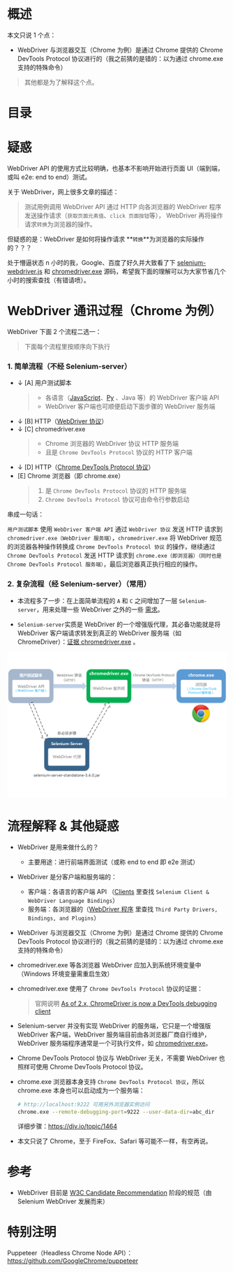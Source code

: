 # 概述

本文只说 1 个点：

- WebDriver 与浏览器交互（Chrome 为例）是通过 Chrome 提供的 Chrome DevTools Protocol 协议进行的（我之前猜的是错的：以为通过 chrome.exe 支持的特殊命令）

> 其他都是为了解释这个点。

# 目录

<!-- START doctoc -->
<!-- END doctoc -->

# 疑惑

WebDriver API 的使用方式比较明确，也基本不影响开始进行页面 UI（端到端，或叫 e2e: end to end）测试。

关于 WebDriver，网上很多文章的描述：

> 测试用例调用 WebDriver API 通过 HTTP 向各浏览器的 WebDriver 程序发送操作请求（`获取页面元素值`、`click 页面按钮`等），
> WebDriver 再将操作请求`转换`为浏览器的操作。

但疑惑的是：WebDriver 是如何将操作请求 **`转换`**为浏览器的实际操作的？？？

处于懵逼状态 n 小时的我，Google、百度了好久并大致看了下 [selenium-webdriver.js](https://github.com/SeleniumHQ/selenium/tree/master/javascript/node/selenium-webdriver) 和 [chromedriver.exe](https://github.com/bayandin/chromedriver) 源码，希望我下面的理解可以为大家节省几个小时的搜索查找（有错请喷）。

# WebDriver 通讯过程（Chrome 为例）

WebDriver 下面 2 个流程二选一：

> 下面每个流程里按顺序向下执行

### 1. 简单流程（不经 Selenium-server）

- ↓ [A] 用户测试脚本
  > - 各语言（[JavaScript](https://github.com/SeleniumHQ/selenium/tree/master/javascript/node/selenium-webdriver)、[Py](https://github.com/SeleniumHQ/selenium/tree/master/py) 、Java 等）的 WebDriver 客户端 API
  > - WebDriver 客户端也可顺便启动下面步骤的 WebDriver 服务端
- ↓ [B] HTTP（[WebDriver 协议](https://github.com/SeleniumHQ/selenium/wiki/JsonWireProtocol)）
- ↓ [C] chromedriver.exe
  > - Chrome 浏览器的 WebDriver 协议 HTTP 服务端
  > - 且是 `Chrome DevTools Protocol` 协议的 HTTP 客户端
- ↓ [D] HTTP（[Chrome DevTools Protocol 协议](https://chromedevtools.github.io/devtools-protocol/)）
- [E] Chrome 浏览器（即 chrome.exe）
  > 1.  是 `Chrome DevTools Protocol` 协议的 HTTP 服务端
  > 2.  `Chrome DevTools Protocol` 协议可由命令行参数启动

串成一句话：

`用户测试脚本` 使用 `WebDriver 客户端 API` 通过 `WebDriver 协议` 发送 HTTP 请求到 `chromedriver.exe（WebDriver 服务端）`，`chromedriver.exe` 将 WebDriver 规范的浏览器各种操作转换成 `Chrome DevTools Protocol 协议` 的操作，继续通过 `Chrome DevTools Protocol` 发送 HTTP 请求到 `chrome.exe（即浏览器）（同时也是 Chrome DevTools Protocol 服务端）`，最后浏览器真正执行相应的操作。

### 2. 复杂流程（经 Selenium-server）（常用）

- 本流程多了一步：在上面简单流程的 `A` 和 `C` 之间增加了一层 `Selenium-server`，用来处理一些 WebDriver 之外的一些 [需求](https://stackoverflow.com/a/42130587/2752670)。

- `Selenium-server`实质是 WebDriver 的一个增强版代理，其必备功能就是将 WebDriver 客户端请求转发到真正的 WebDriver 服务端（如 ChromeDriver）：[证据 chromedriver.exe](https://github.com/SeleniumHQ/selenium/blob/master/javascript/node/selenium-webdriver/chrome.js#L152) 。

![](https://github.com/vikyd/note-bigfile/blob/master/img/webdriver.png)

# 流程解释 & 其他疑惑

- WebDriver 是用来做什么的？
  - 主要用途：进行前端界面测试（或称 end to end 即 e2e 测试）
- WebDriver 是分客户端和服务端的：

  - 客户端：各语言的客户端 API （[Clients](http://docs.seleniumhq.org/download/) 里查找 `Selenium Client & WebDriver Language Bindings`）
  - 服务端：各浏览器的（[WebDriver 程序](http://docs.seleniumhq.org/download/) 里查找 `Third Party Drivers, Bindings, and Plugins`）

- WebDriver 与浏览器交互（Chrome 为例）是通过 Chrome 提供的 Chrome DevTools Protocol 协议进行的（我之前猜的是错的：以为通过 chrome.exe 支持的特殊命令）

- chromedriver.exe 等各浏览器 WebDriver 应加入到系统环境变量中（Windows 环境变量需重启生效）

- chromedriver.exe 使用了 `Chrome DevTools Protocol` 协议的证据：

  > 官网说明 [As of 2.x, ChromeDriver is now a DevTools debugging client](https://sites.google.com/a/chromium.org/chromedriver/help/devtools-window-keeps-closing)

- Selenium-server 并没有实现 WebDriver 的服务端，它只是一个增强版 WebDriver 客户端，WebDriver 服务端目前由各浏览器厂商自行维护，WebDriver 服务端程序通常是一个可执行文件，如 [chromedriver.exe](https://sites.google.com/a/chromium.org/chromedriver/downloads)。

- Chrome DevTools Protocol 协议与 WebDriver 无关，不需要 WebDriver 也照样可使用 Chrome DevTools Protocol 协议。

- chrome.exe 浏览器本身支持 `Chrome DevTools Protocol 协议`，所以 chrome.exe 本身也可以启动成为一个服务端：

  ```sh
  # http://localhost:9222 可用另外浏览器实例访问
  chrome.exe --remote-debugging-port=9222 --user-data-dir=abc_dir
  ```

  详细步骤：https://div.io/topic/1464

- 本文只说了 Chrome，至于 FireFox、Safari 等可能不一样，有空再说。

# 参考

- WebDriver 目前是 [W3C Candidate Recommendation](https://www.w3.org/TR/webdriver/#h-compatibility) 阶段的规范（由 Selenium WebDriver 发展而来）

# 特别注明

Puppeteer（Headless Chrome Node API）：https://github.com/GoogleChrome/puppeteer
